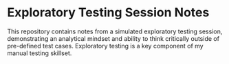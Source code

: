 # Exploratory Testing Session Notes

This repository contains notes from a simulated exploratory testing session, demonstrating an analytical mindset and ability to think critically outside of pre-defined test cases. Exploratory testing is a key component of my manual testing skillset.
